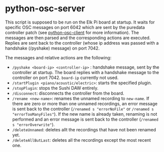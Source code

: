 # python-osc-server

This script is supposed to be run on the Elk Pi board at startup. It waits for specific OSC messages on port 6042 which are sent by the puredata controller patch (see [python-osc-client]() for more information). The messages are then parsed and the corresponding actions are executed.
Replies are sent back to the controller (whose ip address was passed with a handshake (/pyshake) message) on port 7042.

The messages and relative actions are the following:
- ```/pyshake <board-ip> <controller-ip>``` : handshake message, sent by the controller at startup. The board replies with a handshake message to the controller on port 7042. ```board-ip``` currently not used.
- ```/startPlugin <piano/acoustic/electric>```: starts the specified plugin. 
- ```/stopPlugin```: stops the Sushi DAW entirely.
- ```/disconnect```: disconnects the controller from the board.
- ```/rename <new-name>```: renames the unnamed recording to ```new-name```. If there are zero or more than one unnamed recordings, an error message is sent back to the controller (```/renamed s "errorNoFile"``` or ```/renamed s "errorTooManyFiles"```).
If the new name is already taken, renaming is not performed and an error message is sent back to the controller (```/renamed s "errorOverwrite"```).
- ```/deleteUnnamed```: deletes allt the recordings that have not been renamed yet.
- ```/deleteAllButLast```: deletes all the recordings except the most recent one.


<!-- 
dispatcher.map("/deleteUnnamed", deleteUnnamed)
dispatcher.map("/deleteAllButLast", deleteAllButLast)  -->